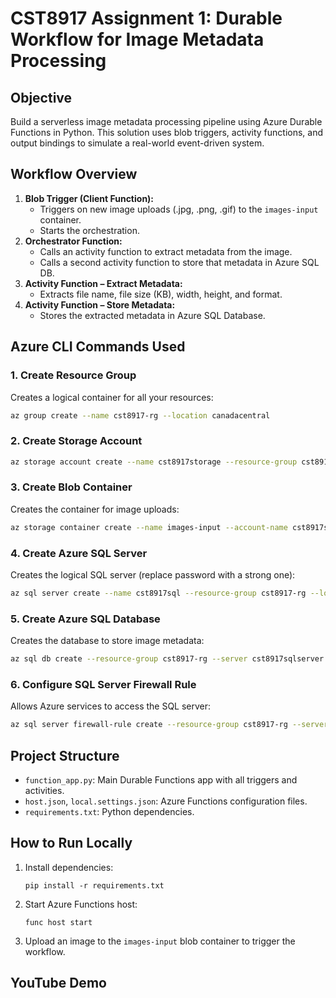 # CST8917 Assignment 1: Durable Workflow for Image Metadata Processing

## Objective
Build a serverless image metadata processing pipeline using Azure Durable Functions in Python. This solution uses blob triggers, activity functions, and output bindings to simulate a real-world event-driven system.

## Workflow Overview
1. **Blob Trigger (Client Function):**
   - Triggers on new image uploads (.jpg, .png, .gif) to the `images-input` container.
   - Starts the orchestration.
2. **Orchestrator Function:**
   - Calls an activity function to extract metadata from the image.
   - Calls a second activity function to store that metadata in Azure SQL DB.
3. **Activity Function – Extract Metadata:**
   - Extracts file name, file size (KB), width, height, and format.
4. **Activity Function – Store Metadata:**
   - Stores the extracted metadata in Azure SQL Database.

## Azure CLI Commands Used


### 1. Create Resource Group
Creates a logical container for all your resources:
```sh
az group create --name cst8917-rg --location canadacentral
```

### 2. Create Storage Account

```sh
az storage account create --name cst8917storage --resource-group cst8917-rg --location canadacentral --sku Standard_LRS
```

### 3. Create Blob Container
Creates the container for image uploads:
```sh
az storage container create --name images-input --account-name cst8917storage
```

### 4. Create Azure SQL Server
Creates the logical SQL server (replace password with a strong one):
```sh
az sql server create --name cst8917sql --resource-group cst8917-rg --location canadacentral --admin-user sqladminuser --admin-password <yourpassword>
```

### 5. Create Azure SQL Database
Creates the database to store image metadata:
```sh
az sql db create --resource-group cst8917-rg --server cst8917sqlserver --name cst8917sql --service-objective S0
```

### 6. Configure SQL Server Firewall Rule
Allows Azure services to access the SQL server:
```sh
az sql server firewall-rule create --resource-group cst8917-rg --server cst8917sqlserver --name AllowAzure --start-ip-address 0.0.0.0 --end-ip-address 0.0.0.0
```

## Project Structure
- `function_app.py`: Main Durable Functions app with all triggers and activities.
- `host.json`, `local.settings.json`: Azure Functions configuration files.
- `requirements.txt`: Python dependencies.

## How to Run Locally
1. Install dependencies:
   ```
   pip install -r requirements.txt
   ```
2. Start Azure Functions host:
   ```
   func host start
   ```
3. Upload an image to the `images-input` blob container to trigger the workflow.



## YouTube Demo

